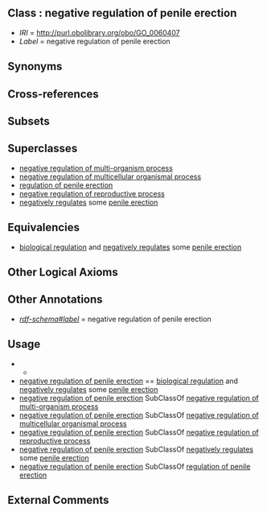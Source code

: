 
## Class : negative regulation of penile erection

 * *IRI* = http://purl.obolibrary.org/obo/GO_0060407
 * *Label* = negative regulation of penile erection

## Synonyms


## Cross-references


## Subsets


## Superclasses

 * [negative regulation of multi-organism process](../../GO/01/GO_0043901.md)
 * [negative regulation of multicellular organismal process](../../GO/41/GO_0051241.md)
 * [regulation of penile erection](../../GO/05/GO_0060405.md)
 * [negative regulation of reproductive process](../../GO/42/GO_2000242.md)
 * [negatively regulates](../../RO/12/RO_0002212.md) some [penile erection](../../GO/84/GO_0043084.md)

## Equivalencies

 * [biological regulation](../../GO/07/GO_0065007.md) and [negatively regulates](../../RO/12/RO_0002212.md) some [penile erection](../../GO/84/GO_0043084.md)

## Other Logical Axioms


## Other Annotations

 * *[rdf-schema#label](../../el/rdf-schema#label.md)* = negative regulation of penile erection

## Usage

 * -
 * [negative regulation of penile erection](../../GO/07/GO_0060407.md) == [biological regulation](../../GO/07/GO_0065007.md) and [negatively regulates](../../RO/12/RO_0002212.md) some [penile erection](../../GO/84/GO_0043084.md)
 * [negative regulation of penile erection](../../GO/07/GO_0060407.md) SubClassOf [negative regulation of multi-organism process](../../GO/01/GO_0043901.md)
 * [negative regulation of penile erection](../../GO/07/GO_0060407.md) SubClassOf [negative regulation of multicellular organismal process](../../GO/41/GO_0051241.md)
 * [negative regulation of penile erection](../../GO/07/GO_0060407.md) SubClassOf [negative regulation of reproductive process](../../GO/42/GO_2000242.md)
 * [negative regulation of penile erection](../../GO/07/GO_0060407.md) SubClassOf [negatively regulates](../../RO/12/RO_0002212.md) some [penile erection](../../GO/84/GO_0043084.md)
 * [negative regulation of penile erection](../../GO/07/GO_0060407.md) SubClassOf [regulation of penile erection](../../GO/05/GO_0060405.md)

## External Comments

